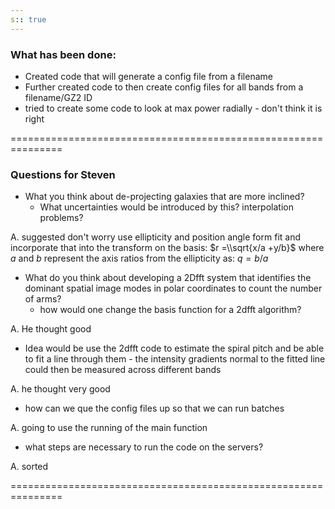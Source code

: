 ```yaml
---
s:: true
---
```


### What has been done:

- Created code that will generate a config file from a filename
- Further created code to then create config files for all bands from a filename/GZ2 ID
- tried to create some code to look at max power radially - don't think it is right 


===============================================================

### Questions for Steven

- What you think about de-projecting galaxies that are more inclined?
	- What uncertainties would be introduced by this? interpolation problems?

A.  suggested don't worry use ellipticity and position angle form fit and incorporate that into the transform on the basis: $r =\\sqrt{x/a +y/b}$ where $a$ and $b$ represent the axis ratios from the ellipticity as: $q =b/a$ 


- What do you think about developing a 2Dfft system that identifies the dominant spatial image modes in polar coordinates to count the number of arms?
	- how would one change the basis function for a 2dfft algorithm?

A. He thought good

- Idea would be use the 2dfft code to estimate the spiral pitch and be able to fit a line through them - the intensity gradients normal to the fitted line could then be measured across different bands 

A. he thought very good

- how can we que the config files up so that we can run batches

A. going to use the running of the main function

- what steps are necessary to run the code on the servers?

A. sorted

===============================================================
